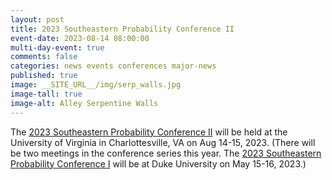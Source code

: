 ```yaml
---
layout: post
title: 2023 Southeastern Probability Conference II
event-date: 2023-08-14 08:00:00
multi-day-event: true
comments: false
categories: news events conferences major-news
published: true
image: __SITE_URL__/img/serp_walls.jpg
image-tall: true
image-alt: Alley Serpentine Walls
---
```


The [2023 Southeastern Probability Conference II](https://sites.google.com/view/sepc2023ii/sepc-2023-ii) will be held at the University of Virginia in Charlottesville, VA on Aug 14-15, 2023.
(There will be two meetings in the conference series this year. The [2023 Southeastern Probability Conference I](https://services.math.duke.edu/~rtd/SEPC2023/SEPC2023.html) will be at Duke University on May 15-16, 2023.)

<!--more-->
